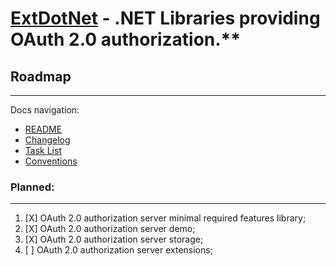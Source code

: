 #  [ExtDotNet][extdotnet] - .NET Libraries providing OAuth 2.0 authorization.**

## Roadmap
---
Docs navigation:
* [README][root.readme]
* [Changelog][docs.changelog]
* [Task List][docs.tasklist]
* [Conventions][docs.conventions]

### Planned:
---
1. [X] OAuth 2.0 authorization server minimal required features library;
2. [X] OAuth 2.0 authorization server demo;
3. [X] OAuth 2.0 authorization server storage;
4. [ ] OAuth 2.0 authorization server extensions;



<!-- LINKS -->

<!-- extdotnet -->

[extdotnet]: https://extdotnet.com

<!-- root -->

[root.readme]: README.md

<!-- docs -->

[docs.changelog]: CHANGELOG.md
[docs.tasklist]: TASKLIST.md
[docs.conventions]: CONVENTIONS.md
